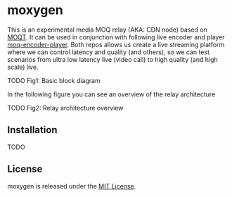 # moxygen

This is an experimental media MOQ relay (AKA: CDN node) based on [MOQT](https://datatracker.ietf.org/doc/draft-ietf-moq-transport/). It can be used in conjunction with following live encoder and player [moq-encoder-player](https://github.com/facebookexperimental/moq-encoder-player). Both repos allows us create a live streaming platform where we can control latency and quality (and others), so we can test scenarios from ultra low latency live (video call) to high quality (and high scale) live.

TODO
Fig1: Basic block diagram

In the following figure you can see an overview of the relay architecture

TODO
Fig2: Relay architecture overview

## Installation

TODO

## License

moxygen is released under the [MIT License](https://github.com/facebookexperimental/moqxygen/blob/main/LICENSE).
